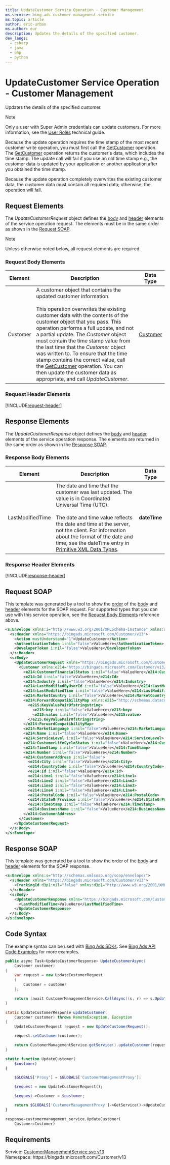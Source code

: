 ```yaml
---
title: UpdateCustomer Service Operation - Customer Management
ms.service: bing-ads-customer-management-service
ms.topic: article
author: eric-urban
ms.author: eur
description: Updates the details of the specified customer.
dev_langs: 
  - csharp
  - java
  - php
  - python
---
```

# UpdateCustomer Service Operation - Customer Management
Updates the details of the specified customer.  

> [!NOTE]
> Only a user with Super Admin credentials can update customers. For more information, see the [User Roles](../guides/account-hierarchy-permissions.md#user-roles) technical guide.  

Because the update operation requires the time stamp of the most recent customer write operation, you must first call the [GetCustomer](getcustomer.md) operation. The [GetCustomer](getcustomer.md) operation returns the customer's data, which includes the time stamp. The update call will fail if you use an old time stamp e.g., the customer data is updated by your application or another application after you obtained the time stamp. 

Because the update operation completely overwrites the existing customer data, the customer data must contain all required data; otherwise, the operation will fail.

## <a name="request"></a>Request Elements
The *UpdateCustomerRequest* object defines the [body](#request-body) and [header](#request-header) elements of the service operation request. The elements must be in the same order as shown in the [Request SOAP](#request-soap). 

> [!NOTE]
> Unless otherwise noted below, all request elements are required.

### <a name="request-body"></a>Request Body Elements

|Element|Description|Data Type|
|-----------|---------------|-------------|
|<a name="customer"></a>Customer|A customer object that contains the updated customer information.<br/><br/>This operation overwrites the existing customer data with the contents of the customer object that you pass. This operation performs a full update, and not a partial update. The *Customer* object must contain the time stamp value from the last time that the *Customer* object was written to. To ensure that the time stamp contains the correct value, call the [GetCustomer](getcustomer.md) operation. You can then update the customer data as appropriate, and call *UpdateCustomer*.|[Customer](customer.md)|

### <a name="request-header"></a>Request Header Elements
[!INCLUDE[request-header](./includes/request-header.md)]

## <a name="response"></a>Response Elements
The *UpdateCustomerResponse* object defines the [body](#response-body) and [header](#response-header) elements of the service operation response. The elements are returned in the same order as shown in the [Response SOAP](#response-soap).

### <a name="response-body"></a>Response Body Elements

|Element|Description|Data Type|
|-----------|---------------|-------------|
|<a name="lastmodifiedtime"></a>LastModifiedTime|The date and time that the customer was last updated. The value is in Coordinated Universal Time (UTC).<br/><br/>The date and time value reflects the date and time at the server, not the client. For information about the format of the date and time, see the dateTime entry in [Primitive XML Data Types](https://go.microsoft.com/fwlink/?linkid=859198).|**dateTime**|

### <a name="response-header"></a>Response Header Elements
[!INCLUDE[response-header](./includes/response-header.md)]

## <a name="request-soap"></a>Request SOAP
This template was generated by a tool to show the [order](../guides/services-protocol.md#element-order) of the [body](#request-body) and [header](#request-header) elements for the SOAP request. For supported types that you can use with this service operation, see the [Request Body Elements](#request-body) reference above.

```xml
<s:Envelope xmlns:i="http://www.w3.org/2001/XMLSchema-instance" xmlns:s="http://schemas.xmlsoap.org/soap/envelope/">
  <s:Header xmlns="https://bingads.microsoft.com/Customer/v13">
    <Action mustUnderstand="1">UpdateCustomer</Action>
    <AuthenticationToken i:nil="false">ValueHere</AuthenticationToken>
    <DeveloperToken i:nil="false">ValueHere</DeveloperToken>
  </s:Header>
  <s:Body>
    <UpdateCustomerRequest xmlns="https://bingads.microsoft.com/Customer/v13">
      <Customer xmlns:e214="https://bingads.microsoft.com/Customer/v13/Entities" i:nil="false">
        <e214:CustomerFinancialStatus i:nil="false">ValueHere</e214:CustomerFinancialStatus>
        <e214:Id i:nil="false">ValueHere</e214:Id>
        <e214:Industry i:nil="false">ValueHere</e214:Industry>
        <e214:LastModifiedByUserId i:nil="false">ValueHere</e214:LastModifiedByUserId>
        <e214:LastModifiedTime i:nil="false">ValueHere</e214:LastModifiedTime>
        <e214:MarketCountry i:nil="false">ValueHere</e214:MarketCountry>
        <e214:ForwardCompatibilityMap xmlns:e215="http://schemas.datacontract.org/2004/07/System.Collections.Generic" i:nil="false">
          <e215:KeyValuePairOfstringstring>
            <e215:key i:nil="false">ValueHere</e215:key>
            <e215:value i:nil="false">ValueHere</e215:value>
          </e215:KeyValuePairOfstringstring>
        </e214:ForwardCompatibilityMap>
        <e214:MarketLanguage i:nil="false">ValueHere</e214:MarketLanguage>
        <e214:Name i:nil="false">ValueHere</e214:Name>
        <e214:ServiceLevel i:nil="false">ValueHere</e214:ServiceLevel>
        <e214:CustomerLifeCycleStatus i:nil="false">ValueHere</e214:CustomerLifeCycleStatus>
        <e214:TimeStamp i:nil="false">ValueHere</e214:TimeStamp>
        <e214:Number i:nil="false">ValueHere</e214:Number>
        <e214:CustomerAddress i:nil="false">
          <e214:City i:nil="false">ValueHere</e214:City>
          <e214:CountryCode i:nil="false">ValueHere</e214:CountryCode>
          <e214:Id i:nil="false">ValueHere</e214:Id>
          <e214:Line1 i:nil="false">ValueHere</e214:Line1>
          <e214:Line2 i:nil="false">ValueHere</e214:Line2>
          <e214:Line3 i:nil="false">ValueHere</e214:Line3>
          <e214:Line4 i:nil="false">ValueHere</e214:Line4>
          <e214:PostalCode i:nil="false">ValueHere</e214:PostalCode>
          <e214:StateOrProvince i:nil="false">ValueHere</e214:StateOrProvince>
          <e214:TimeStamp i:nil="false">ValueHere</e214:TimeStamp>
          <e214:BusinessName i:nil="false">ValueHere</e214:BusinessName>
        </e214:CustomerAddress>
      </Customer>
    </UpdateCustomerRequest>
  </s:Body>
</s:Envelope>
```

## <a name="response-soap"></a>Response SOAP
This template was generated by a tool to show the order of the [body](#response-body) and [header](#response-header) elements for the SOAP response.

```xml
<s:Envelope xmlns:s="http://schemas.xmlsoap.org/soap/envelope/">
  <s:Header xmlns="https://bingads.microsoft.com/Customer/v13">
    <TrackingId d3p1:nil="false" xmlns:d3p1="http://www.w3.org/2001/XMLSchema-instance">ValueHere</TrackingId>
  </s:Header>
  <s:Body>
    <UpdateCustomerResponse xmlns="https://bingads.microsoft.com/Customer/v13">
      <LastModifiedTime>ValueHere</LastModifiedTime>
    </UpdateCustomerResponse>
  </s:Body>
</s:Envelope>
```

## <a name="example"></a>Code Syntax
The example syntax can be used with [Bing Ads SDKs](../guides/client-libraries.md). See [Bing Ads API Code Examples](../guides/code-examples.md) for more examples.
```csharp
public async Task<UpdateCustomerResponse> UpdateCustomerAsync(
	Customer customer)
{
	var request = new UpdateCustomerRequest
	{
		Customer = customer
	};

	return (await CustomerManagementService.CallAsync((s, r) => s.UpdateCustomerAsync(r), request));
}
```
```java
static UpdateCustomerResponse updateCustomer(
	Customer customer) throws RemoteException, Exception
{
	UpdateCustomerRequest request = new UpdateCustomerRequest();

	request.setCustomer(customer);

	return CustomerManagementService.getService().updateCustomer(request);
}
```
```php
static function UpdateCustomer(
	$customer)
{

	$GLOBALS['Proxy'] = $GLOBALS['CustomerManagementProxy'];

	$request = new UpdateCustomerRequest();

	$request->Customer = $customer;

	return $GLOBALS['CustomerManagementProxy']->GetService()->UpdateCustomer($request);
}
```
```python
response=customermanagement_service.UpdateCustomer(
	Customer=Customer)
```

## Requirements
Service: [CustomerManagementService.svc v13](https://clientcenter.api.bingads.microsoft.com/Api/CustomerManagement/v13/CustomerManagementService.svc)  
Namespace: https\://bingads.microsoft.com/Customer/v13  

